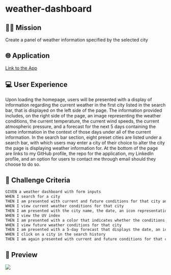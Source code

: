 # weather-dashboard
## 👨‍💻 Mission
Create a panel of weather information specified by the selected city

## 🌐 Application
<a href="https://pr1me-e1gh7.github.io/weather-dashboard/">Link to the App</a>

## 💻 User Experience
Upon loading the homepage, users will be presented with a display of information regarding the current weather in the first city listed in the search bar, that is displayed on the left side of the page. The information provided includes, on the right side of the page, an image representing the weather conditions, the current temperature, the current wind speeds, the current atmospheric pressure, and a forecast for the next 5 days containing the same information in the context of those days under all of the current information. In the search bar section, eight preset cities are listed under a search bar, with which users may enter a city of their choice to alter the city the page is displaying weather information for. At the bottom of the page are links to my GitHub profile, the repo for the application, my LinkedIn profile, and an option for users to contact me through email should they choose to do so.
## 🏁 Challenge Criteria
```md
GIVEN a weather dashboard with form inputs
WHEN I search for a city
THEN I am presented with current and future conditions for that city and that city is added to the search history
WHEN I view current weather conditions for that city
THEN I am presented with the city name, the date, an icon representation of weather conditions, the temperature, the humidity, the wind speed, and the UV index
WHEN I view the UV index
THEN I am presented with a color that indicates whether the conditions are favorable, moderate, or severe
WHEN I view future weather conditions for that city
THEN I am presented with a 5-day forecast that displays the date, an icon representation of weather conditions, the temperature, the wind speed, and the humidity
WHEN I click on a city in the search history
THEN I am again presented with current and future conditions for that city
```
## 🎨 Preview
<img src="/assets/images/weather-dashboard-preview.gif"/>